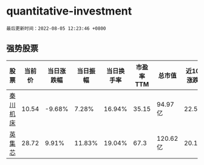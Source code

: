 # quantitative-investment

`最后更新时间：2022-08-05 12:23:46 +0800`

## 强势股票

|股票|当前价|当日涨跌幅|当日振幅|当日换手率|市盈率TTM|总市值|近10日涨跌幅|
|----|----|----|----|----|----|----|----|
|[秦川机床](https://xueqiu.com/S/SZ000837)|10.54|-9.68%|7.28%|16.94%|35.15|94.97亿|22.56%|
|[英集芯](https://xueqiu.com/S/SH688209)|28.72|9.91%|11.83%|19.04%|67.3|120.62亿|20.17%|
